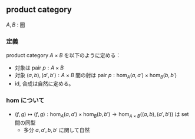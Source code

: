 ## product category
$A,B$ : 圏
### 定義
product category $A\times B$ を以下のように定める：
- 対象は pair $p:A\times B$
- 対象 $(a,b),(a',b'):A\times B$ 間の射は pair $p:\hom_A(a,a')\times\hom_B(b,b')$
- id, 合成は自然に定める。
### hom について
- $(f,g)\mapsto (f,g):\hom_A(a,a')\times\hom_B(b,b')\to \hom_{A\times B}((a,b),(a',b'))$ は set 間の同型
  - 多分 $a,a',b,b'$ に関して自然
